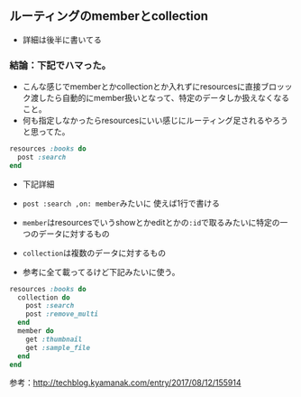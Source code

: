 ## ルーティングのmemberとcollection
- 詳細は後半に書いてる

### 結論：下記でハマった。
- こんな感じでmemberとかcollectionとか入れずにresourcesに直接ブロッック渡したら自動的にmember扱いとなって、特定のデータしか扱えなくなること。
- 何も指定しなかったらresourcesにいい感じにルーティング足されるやろうと思ってた。
```ruby
resources :books do
  post :search
end
```
- 下記詳細

- `post :search ,on: member`みたいに 使えば1行で書ける

- `member`はresourcesでいうshowとかeditとかの`:id`で取るみたいに特定の一つのデータに対するもの

- `collection`は複数のデータに対するもの

- 参考に全て載ってるけど下記みたいに使う。
```ruby
resources :books do
  collection do
    post :search
    post :remove_multi
  end
  member do
    get :thumbnail
    get :sample_file
  end
end
```

参考：http://techblog.kyamanak.com/entry/2017/08/12/155914

